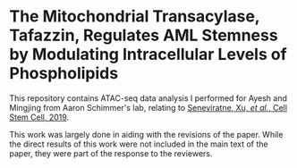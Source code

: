 # The Mitochondrial Transacylase, Tafazzin, Regulates AML Stemness by Modulating Intracellular Levels of Phospholipids

This repository contains ATAC-seq data analysis I performed for Ayesh and Mingjing from Aaron Schimmer's lab, relating to [Seneviratne, Xu, _et al._, Cell Stem Cell, 2019](https://doi.org/10.1016/j.stem.2019.02.020).

This work was largely done in aiding with the revisions of the paper.
While the direct results of this work were not included in the main text of the paper, they were part of the response to the reviewers.
